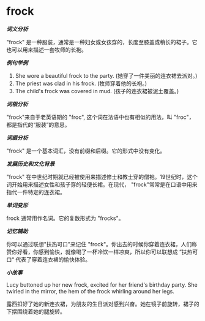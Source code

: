 # frock

_**词义分析**_

  

"frock" 是一种服装，通常是一种妇女或女孩穿的，长度至膝盖或稍长的裙子。它也可以用来描述一套牧师的长袍。

  

_**例句举例**_

  

1.  She wore a beautiful frock to the party. (她穿了一件美丽的连衣裙去派对。)
2.  The priest was clad in his frock. (牧师穿着他的长袍。)
3.  The child's frock was covered in mud. (孩子的连衣裙被泥土覆盖。)

  

_**词根分析**_

  

"frock"来自于老英语期的 "froc", 这个词在法语中也有相似的用法，叫 "froc"，都是指代的“服装”的意思。

  

_**词缀分析**_

  

"frock" 是一个基本词汇，没有前缀和后缀。它的形式中没有变化。

  

_**发展历史和文化背景**_

  

"frock" 在中世纪时期就已经被使用来描述修士和教士穿的僧袍。19世纪时，这个词开始用来描述女性和孩子穿的轻便长裙。在现代， "frock"常常是在口语中用来指代一件特定的连衣裙。

  

_**单词变形**_

  

frock 通常用作名词。它的复数形式为 "frocks"。

  

_**记忆辅助**_

  

你可以通过联想"扶热可口"来记住 "frock"。你出去的时候你穿着连衣裙，人们称赞你好看，你感到愉快，就像喝了一杯冷饮一样凉爽，所以你可以联想成 ”扶热可口“ 代表了穿着连衣裙的愉快体验。

  

_**小故事**_

  

Lucy buttoned up her new frock, excited for her friend's birthday party. She twirled in the mirror, the hem of the frock whirling around her legs.

  

露西扣好了她的新连衣裙，为朋友的生日派对感到兴奋。她在镜子前旋转，裙子的下摆围绕着她的腿旋转。
